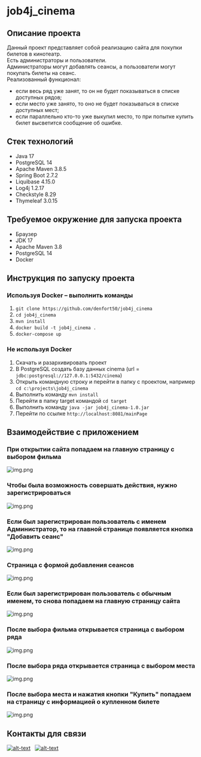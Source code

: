# job4j_cinema

## Описание проекта
Данный проект представляет собой реализацию сайта для покупки билетов в кинотеатр.  
Есть администраторы и пользователи.  
Администраторы могут добавлять сеансы, а пользователи могут покупать билеты на сеанс.  
Реализованный функционал:
* если весь ряд уже занят, то он не будет показываться в списке доступных рядов;
* если место уже занято, то оно не будет показываться в списке доступных мест;
* если параллельно кто-то уже выкупил место, то при попытке купить билет высветится сообщение об ошибке.

## Стек технологий
* Java 17
* PostgreSQL 14
* Apache Maven 3.8.5
* Spring Boot 2.7.2
* Liquibase 4.15.0
* Log4j 1.2.17
* Checkstyle 8.29
* Thymeleaf 3.0.15

## Требуемое окружение для запуска проекта
* Браузер
* JDK 17
* Apache Maven 3.8
* PostgreSQL 14
* Docker

## Инструкция по запуску проекта
### Используя Docker – выполнить команды
1)  `git clone https://github.com/denfort50/job4j_cinema`
2) `cd job4j_cinema`
3) `mvn install`
4) `docker build -t job4j_cinema .`
5) `docker-compose up`

### Не используя Docker
1) Скачать и разархивировать проект
2) В PostgreSQL создать базу данных cinema (url = `jdbc:postgresql://127.0.0.1:5432/cinema`)
3) Открыть командную строку и перейти в папку с проектом, например `cd c:\projects\job4j_cinema`
4) Выполнить команду `mvn install`
5) Перейти в папку target командой `cd target`
6) Выполнить команду `java -jar job4j_cinema-1.0.jar`
7) Перейти по ссылке `http://localhost:8081/mainPage`

## Взаимодействие с приложением

### При открытии сайта попадаем на главную страницу с выбором фильма
![img.png](img/Main_guest.png)

### Чтобы была возможность совершать действия, нужно зарегистрироваться
![img.png](img/Register_page.png)

### Если был зарегистрирован пользователь с именем Администратор, то на главной странице появляется кнопка "Добавить сеанс"
![img.png](img/Main_admin.png)

### Страница с формой добавления сеансов
![img.png](img/Add_session.png)

### Если был зарегистрирован пользователь с обычным именем, то снова попадаем на главную страницу сайта
![img.png](img/Main_user.png)

### После выбора фильма открывается страница с выбором ряда
![img.png](img/Row_selection_page.png)

### После выбора ряда открывается страница с выбором места
![img.png](img/Cell_selection_page.png)

### После выбора места и нажатия кнопки "Купить" попадаем на страницу с информацией о купленном билете
![img.png](img/Successful_purchase.png)

## Контакты для связи
[![alt-text](https://img.shields.io/badge/-telegram-grey?style=flat&logo=telegram&logoColor=white)](https://t.me/kalchenko_denis)&nbsp;&nbsp;
[![alt-text](https://img.shields.io/badge/@%20email-005FED?style=flat&logo=mail&logoColor=white)](mailto:denfort50@yandex.ru)&nbsp;&nbsp;